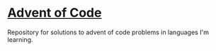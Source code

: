 # [Advent of Code](https://adventofcode.com/)

Repository for solutions to advent of code problems in languages I'm learning.
